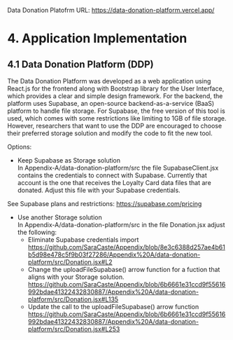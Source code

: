 Data Donation Platofrm URL: https://data-donation-platform.vercel.app/

# 4. Application Implementation

## 4.1	Data Donation Platform (DDP)
The Data Donation Platform was developed as a web application using React.js for the frontend along with Bootstrap library for the User Interface, which provides a clear and simple design framework. For the backend, the platform uses Supabase, an open-source backend-as-a-service (BaaS) platform to handle file storage. For Supabase, the free version of this tool is used, which comes with some restrictions like limiting to 1GB of file storage. However, researchers that want to use the DDP are encouraged to choose their preferred storage solution and modify the code to fit the new tool.

Options:

- Keep Supabase as Storage solution <br/>
In Appendix-A/data-donation-platform/src the file SupabaseClient.jsx contains the credentials to connect with Supabase. Currently that account is the one that receives the Loyalty Card data files that are donated. Adjust this file with your Supabase credentials.

See Supabase plans and restrictions: https://supabase.com/pricing

- Use another Storage solution <br/>
In Appendix-A/data-donation-platform/src in the file Donation.jsx adjust the following:
  - Eliminate Supabase credentials import
  https://github.com/SaraCaste/Appendix/blob/8e3c6388d257ae4b61b5d98e478c5f9b03f27286/Appendix%20A/data-donation-platform/src/Donation.jsx#L2 
  - Change the uploadFileSupabase() arrow function for a fuction that aligns with your Storage solution. 
  https://github.com/SaraCaste/Appendix/blob/6b6661e31ccd9f55616992bdae41322432830887/Appendix%20A/data-donation-platform/src/Donation.jsx#L135
  - Update the call to the uploadFileSupabase() arrow function
  https://github.com/SaraCaste/Appendix/blob/6b6661e31ccd9f55616992bdae41322432830887/Appendix%20A/data-donation-platform/src/Donation.jsx#L253
